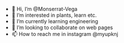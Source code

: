 - 👋 Hi, I’m @Monserrat-Vega
- 👀 I’m interested in plants, learn etc.
- 🌱 I’m currently learning engineering
- 💞️ I’m looking to collaborate on web pages
- 📫 How to reach me in instagram @myupknj

<!---
Monserrat-Vega/Monserrat-Vega is a ✨ special ✨ repository because its `README.md` (this file) appears on your GitHub profile.
You can click the Preview link to take a look at your changes.
--->
